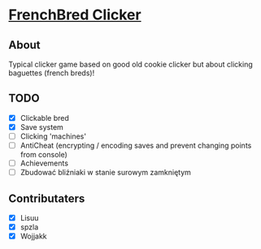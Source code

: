 # [FrenchBred Clicker](https://frenchbred.github.io/FrenchBredClicker/)

## About

Typical clicker game based on good old cookie clicker but about clicking baguettes (french breds)!

## TODO

- [x] Clickable bred
- [x] Save system
- [ ] Clicking 'machines'
- [ ] AntiCheat (encrypting / encoding saves and prevent changing points from console)
- [ ] Achievements
- [ ] Zbudować bliźniaki w stanie surowym zamkniętym

## Contributaters

- [x] Lisuu
- [x] spzla
- [x] Wojjakk
